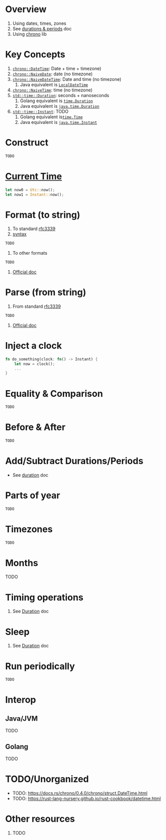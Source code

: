 # Overview
1. Using dates, times, zones
1. See [durations & periods](./duration.md) doc
1. Using [chrono](https://docs.rs/chrono/latest/chrono/) lib


# Key Concepts
1. [`chrono::DateTime`](https://docs.rs/chrono/0.4.22/chrono/struct.DateTime.html): Date + time + timezone)
1. [`chrono::NaiveDate`](https://docs.rs/chrono/0.4.22/chrono/naive/struct.NaiveDate.html): date (no timezone)
1. [`chrono::NaiveDateTime`](https://docs.rs/chrono/0.4.22/chrono/naive/struct.NaiveDateTime.html): Date and time (no timezone)
    1. Java equivalent is [`LocalDateTime`](https://docs.oracle.com/en/java/javase/17/docs/api/java.base/java/time/LocalDateTime.html)
1. [`chrono::NaiveTime`](https://docs.rs/chrono/0.4.22/chrono/naive/struct.NaiveTime.html): time (no timezone)
1. [`std::time::Duration`](https://doc.rust-lang.org/std/time/struct.Duration.html): seconds + nanoseconds
    1. Golang equivalent is [`time.Duration`](https://pkg.go.dev/time#Duration)
    1. Java equivalent is [`java.time.Duration`](https://docs.oracle.com/en/java/javase/17/docs/api/java.base/java/time/Duration.html)
1. [`std::time::Instant`](https://doc.rust-lang.org/std/time/struct.Instant.html): TODO
    1. Golang equivalent is[`time.Time`](https://pkg.go.dev/time#Time)
    1. Java equivalent is [`java.time.Instant`](https://docs.oracle.com/en/java/javase/17/docs/api/java.base/java/time/Instant.html)


# Construct
```rust
TODO
```


# [Current Time](https://doc.rust-lang.org/std/time/struct.Instant.html#method.now)
```rust
let now0 = Utc::now();
let now1 = Instant::now();
```


# Format (to string)
1. To standard [rfc3339](https://datatracker.ietf.org/doc/html/rfc3339)
1. [syntax](https://docs.rs/chrono/latest/chrono/format/strftime/index.html#specifiers)
```rust
TODO
```
1. To other formats
```rust
TODO
```
1. [Official doc](TODO)


# Parse (from string)
1. From standard [rfc3339](https://datatracker.ietf.org/doc/html/rfc3339)
```rust
TODO
```
1. [Official doc](TODO)



# Inject a clock
```rust
fn do_something(clock: fn() -> Instant) {
    let now = clock();
    ...
}
```


# Equality & Comparison
```rust
TODO
```


# Before & After
```rust
TODO
```


# Add/Subtract Durations/Periods
- See [duration](./duration.md) doc


# Parts of year
```rust
TODO
```


# Timezones
```rust
TODO
```


# Months
TODO


# Timing operations
1. See [Duration](./duration.md) doc


# Sleep
1. See [Duration](./duration.md) doc


# Run periodically
```rust
TODO
```


# Interop
## Java/JVM
TODO


## Golang
TODO



# TODO/Unorganized
- TODO: https://docs.rs/chrono/0.4.0/chrono/struct.DateTime.html
- TODO: https://rust-lang-nursery.github.io/rust-cookbook/datetime.html


# Other resources
1. TODO
